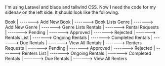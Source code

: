I'm using Laravel and blade and tailwind CSS. Now I need the code for my sidenav on the left side. It should look like the following.

Book
    | -------> Add New Book
    | -------> Book Lists
Genre
    | -------> Add New Genre
    | -------> Genre Lists
Rentals
    | -------> Rental Requests
        | -------> Pending
        | -------> Approved 
        | -------> Rejected
    | -------> Rentals List
        | -------> Ongoing Rentals
        | -------> Completed Rentals
        | -------> Due Rentals
        | -------> View All Rentals
    | -------> Renters Requests
        | -------> Pending
        | -------> Approved 
        | -------> Rejected
    | -------> Renters List
        | -------> Ongoing Rentals
        | -------> Completed Rentals
        | -------> Due Rentals
        | -------> View All Renters